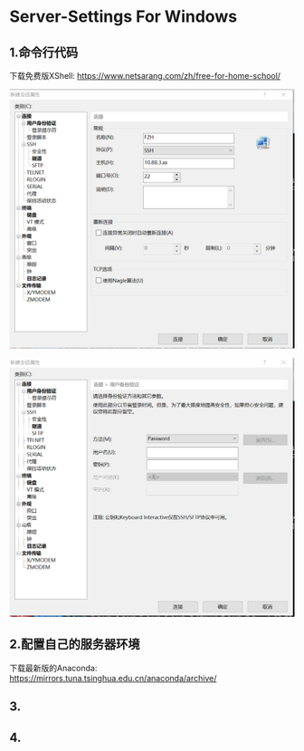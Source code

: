 # Server-Settings For Windows
## 1.命令行代码
下载免费版XShell: https://www.netsarang.com/zh/free-for-home-school/

![](./img/XShellHost.png)

![](./img/XShellUserPasswd.png)

## 2.配置自己的服务器环境
下载最新版的Anaconda: https://mirrors.tuna.tsinghua.edu.cn/anaconda/archive/



## 3.

## 4.

